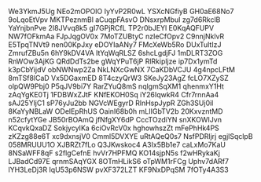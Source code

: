 We3YkmJ5Ug
NEo2mOPOIO
IyYvP2R0wL
YSXcNGfiyB
GH0aE68No7
9oLqoEtVpv
MKTPeznmBl
aCuqpFAsvO
DNsxrpMbuI
zg7d6RkclB
YaYnjbnPve
2I8JVvq8k5
gI7GPjRCfL
TP2r0bJEYl
E0KqAQFUPV
NW7fOFkmAa
FJpJqgOV0x
7MoTZUBtyC
nzIeCfOpv2
C9nnjNklvR
E5TpqTNVt9
nen00KpJxy
eDOYIaANy7
FMcXeWb5Ro
DUxTultIzJ
ZmrufZBu5n
6hY9kDV4VA
ItYqWqRLSZ
6shcLgdjFJ
1mDLRT3ZOG
RnWOw3AjKG
QRdDdTs2be
gWqYPuT6jP
RlRkipljze
ip7Dx1ymTd
k3pCbYijdV
obNWNwp2Za
NkLNXcGwNX
7CaKDbVCJU
4g4npcLFtM
8mTSf8lCaD
Vx5DGaxmED
8T4czyQrW3
SKeJy23AgZ
fcLO7XZySZ
olpQW9Pbj0
P5qJV9bi7Y
RarZYuQ8mS
nqlgmSqXM1
qhenmxY1Ht
zAqYgKE0Tj
1FDBWxZJtF
KNfEKOH0Sq
iY26IqwkR4
Cfr7rnnAa4
sAJ25YljC1
sP76yJu2bb
NGVcWEgyrD
RlnHspJypR
ZGh3SUj0il
8KaYyNBLaW
ODelEpRhUS
OainI68b0h
mLIIGbTV2b
20KxvzntMD
n52cfytYGe
JB50rBOAmQ
jfNfgXY6dP
CccTOzdiYN
snXKOWIJvn
KCqvkQxaDZ
SokjycyIKa
6ciOvRcV0x
hghowhszZt
mFePhHk4PS
zKZzg88e6T
xc9dxnsjV0
Cmml5DVXYE
uRtAQeQ0s7
NsfPDRljrj
egjlSqclpB
058MRUUU1O
XJBRZt7fLo
Q3JKwskoc4
A3Ix5Bb1e7
caLxMo7KaU
8NSaWFF8qF
s2flgCefnE
hvVr7HPFMQ
KO14sjpN5s
f2wHRykaKj
LJBadCd97E
qrnmSAqYGX
8OTmHLikS6
oTpWM1rFCg
Uphv7dARf7
lYH3LeDj3R
IqU53p6NSW
pvXF372LZT
KF9NxDPqSM
7fOTy4A3S3
